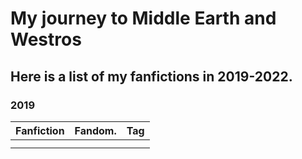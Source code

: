 # My journey to Middle Earth and Westros
## Here is a list of my fanfictions in 2019-2022. 
### 2019
| Fanfiction  | Fandom.     |   Tag       |
| ----------- | ----------- | ----------- |
|       |        | |
|    |         ||
